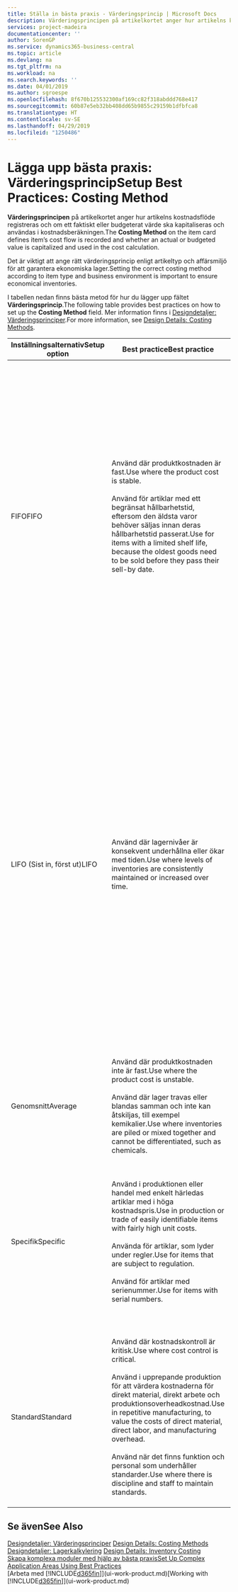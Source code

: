 ```yaml
---
title: Ställa in bästa praxis - Värderingsprincip | Microsoft Docs
description: Värderingsprincipen på artikelkortet anger hur artikelns kostnadsflöde registreras och om ett faktiskt eller budgeterat värde ska kapitaliseras och användas i kostnadsberäkningen.
services: project-madeira
documentationcenter: ''
author: SorenGP
ms.service: dynamics365-business-central
ms.topic: article
ms.devlang: na
ms.tgt_pltfrm: na
ms.workload: na
ms.search.keywords: ''
ms.date: 04/01/2019
ms.author: sgroespe
ms.openlocfilehash: 8f670b125532300af169cc82f318abddd768e417
ms.sourcegitcommit: 60b87e5eb32bb408dd65b9855c29159b1dfbfca8
ms.translationtype: HT
ms.contentlocale: sv-SE
ms.lasthandoff: 04/29/2019
ms.locfileid: "1250486"
---
```

# <a name="setup-best-practices-costing-method"></a><span data-ttu-id="b8446-103">Lägga upp bästa praxis: Värderingsprincip</span><span class="sxs-lookup"><span data-stu-id="b8446-103">Setup Best Practices: Costing Method</span></span>
<span data-ttu-id="b8446-104">**Värderingsprincipen** på artikelkortet anger hur artikelns kostnadsflöde registreras och om ett faktiskt eller budgeterat värde ska kapitaliseras och användas i kostnadsberäkningen.</span><span class="sxs-lookup"><span data-stu-id="b8446-104">The **Costing Method** on the item card defines item’s cost flow is recorded and whether an actual or budgeted value is capitalized and used in the cost calculation.</span></span>  

 <span data-ttu-id="b8446-105">Det är viktigt att ange rätt värderingsprincip enligt artikeltyp och affärsmiljö för att garantera ekonomiska lager.</span><span class="sxs-lookup"><span data-stu-id="b8446-105">Setting the correct costing method according to item type and business environment is important to ensure economical inventories.</span></span>  

 <span data-ttu-id="b8446-106">I tabellen nedan finns bästa metod för hur du lägger upp fältet **Värderingsprincip**.</span><span class="sxs-lookup"><span data-stu-id="b8446-106">The following table provides best practices on how to set up the **Costing Method** field.</span></span> <span data-ttu-id="b8446-107">Mer information finns i [Designdetaljer: Värderingsprinciper](design-details-costing-methods.md).</span><span class="sxs-lookup"><span data-stu-id="b8446-107">For more information, see [Design Details: Costing Methods](design-details-costing-methods.md).</span></span>  

|<span data-ttu-id="b8446-108">Inställningsalternativ</span><span class="sxs-lookup"><span data-stu-id="b8446-108">Setup option</span></span>|<span data-ttu-id="b8446-109">Best practice</span><span class="sxs-lookup"><span data-stu-id="b8446-109">Best practice</span></span>|<span data-ttu-id="b8446-110">Kommentar</span><span class="sxs-lookup"><span data-stu-id="b8446-110">Comment</span></span>|  
|------------------|-------------------|-------------|  
|<span data-ttu-id="b8446-111">FIFO</span><span class="sxs-lookup"><span data-stu-id="b8446-111">FIFO</span></span>|<span data-ttu-id="b8446-112">Använd där produktkostnaden är fast.</span><span class="sxs-lookup"><span data-stu-id="b8446-112">Use where the product cost is stable.</span></span><br /><br /> <span data-ttu-id="b8446-113">Använd för artiklar med ett begränsat hållbarhetstid, eftersom den äldsta varor behöver säljas innan deras hållbarhetstid passerat.</span><span class="sxs-lookup"><span data-stu-id="b8446-113">Use for items with a limited shelf life, because the oldest goods need to be sold before they pass their sell-by date.</span></span>|<span data-ttu-id="b8446-114">En artikels styckkostnad är det verkliga värdet på en mottagen artikel, vald enligt FIFO-regeln.</span><span class="sxs-lookup"><span data-stu-id="b8446-114">An item’s unit cost is the actual value of any receipt of the item, selected by the FIFO rule.</span></span><br /><br /> <span data-ttu-id="b8446-115">I lagervärdering antas det att de första artiklarna in i lagret säljs först.</span><span class="sxs-lookup"><span data-stu-id="b8446-115">In inventory valuation, it is assumed that the first items placed in inventory are sold first.</span></span> <span data-ttu-id="b8446-116">**Obs!**  När priser stiger visar balansräkningen ett högre värde</span><span class="sxs-lookup"><span data-stu-id="b8446-116">**Note:**  When prices are rising, the balance sheet shows greater value.</span></span> <span data-ttu-id="b8446-117">Det betyder att skatteskuler ökar, men kreditpoängen och förmåga att låna kontant ökar.</span><span class="sxs-lookup"><span data-stu-id="b8446-117">This means that tax liabilities increase, but credit scores and the ability to borrow cash improve.</span></span>|  
|<span data-ttu-id="b8446-118">LIFO (Sist in, först ut)</span><span class="sxs-lookup"><span data-stu-id="b8446-118">LIFO</span></span>|<span data-ttu-id="b8446-119">Använd där lagernivåer är konsekvent underhållna eller ökar med tiden.</span><span class="sxs-lookup"><span data-stu-id="b8446-119">Use where levels of inventories are consistently maintained or increased over time.</span></span>|<span data-ttu-id="b8446-120">En artikels styckkostnad är det verkliga värdet på en mottagen artikel, vald enligt LIFO-regeln.</span><span class="sxs-lookup"><span data-stu-id="b8446-120">An item’s unit cost is the actual value of any receipt of the item, selected by the LIFO rule.</span></span><br /><br /> <span data-ttu-id="b8446-121">I lagervärdering antas det att de senaste artiklarna in i lagret säljs först.</span><span class="sxs-lookup"><span data-stu-id="b8446-121">In inventory valuation, it is assumed that the last items placed in inventory are sold first.</span></span> <span data-ttu-id="b8446-122">**Obs!**  När priser vill stiger, minskas värdet på resultaträkningen.</span><span class="sxs-lookup"><span data-stu-id="b8446-122">**Note:**  When prices are rising, the value on the income statement decreases.</span></span> <span data-ttu-id="b8446-123">Det betyder att skatteskuler minskar, men din förmåga att låna kontant försämras.</span><span class="sxs-lookup"><span data-stu-id="b8446-123">This means that tax liabilities decrease, but the ability to borrow cash deteriorates.</span></span> <span data-ttu-id="b8446-124">**Viktigt:**  Tillåts inte i många länderregioner, eftersom det kan användas för att dölja vinst.</span><span class="sxs-lookup"><span data-stu-id="b8446-124">**Important:**  Disallowed in many countries/regions, as it can be used to depress profit.</span></span>|  
|<span data-ttu-id="b8446-125">Genomsnitt</span><span class="sxs-lookup"><span data-stu-id="b8446-125">Average</span></span>|<span data-ttu-id="b8446-126">Använd där produktkostnaden inte är fast.</span><span class="sxs-lookup"><span data-stu-id="b8446-126">Use where the product cost is unstable.</span></span><br /><br /> <span data-ttu-id="b8446-127">Använd där lager travas eller blandas samman och inte kan åtskiljas, till exempel kemikalier.</span><span class="sxs-lookup"><span data-stu-id="b8446-127">Use where inventories are piled or mixed together and cannot be differentiated, such as chemicals.</span></span>|<span data-ttu-id="b8446-128">En artikels styckkostnad är den exakta kostnaden för mottagandet av den aktuella enheten.</span><span class="sxs-lookup"><span data-stu-id="b8446-128">An item’s unit cost is the exact cost at which the particular unit was received.</span></span>|  
|<span data-ttu-id="b8446-129">Specifik</span><span class="sxs-lookup"><span data-stu-id="b8446-129">Specific</span></span>|<span data-ttu-id="b8446-130">Använd i produktionen eller handel med enkelt härledas artiklar med i höga kostnadspris.</span><span class="sxs-lookup"><span data-stu-id="b8446-130">Use in production or trade of easily identifiable items with fairly high unit costs.</span></span><br /><br /> <span data-ttu-id="b8446-131">Använda för artiklar, som lyder under regler.</span><span class="sxs-lookup"><span data-stu-id="b8446-131">Use for items that are subject to regulation.</span></span><br /><br /> <span data-ttu-id="b8446-132">Använd för artiklar med serienummer.</span><span class="sxs-lookup"><span data-stu-id="b8446-132">Use for items with serial numbers.</span></span>|<span data-ttu-id="b8446-133">En artikels styckkostnad beräknas enligt den genomsnittliga styckkostnaden vid varje tidpunkt efter ett inköp.</span><span class="sxs-lookup"><span data-stu-id="b8446-133">An item’s unit cost is calculated as the average unit cost at each point in time after a purchase.</span></span><br /><br /> <span data-ttu-id="b8446-134">För lagervärdering förutsätts att alla lagerartiklar säljs samtidigt.</span><span class="sxs-lookup"><span data-stu-id="b8446-134">For inventory valuation, it is assumes that all inventories are sold simultaneously.</span></span>|  
|<span data-ttu-id="b8446-135">Standard</span><span class="sxs-lookup"><span data-stu-id="b8446-135">Standard</span></span>|<span data-ttu-id="b8446-136">Använd där kostnadskontroll är kritisk.</span><span class="sxs-lookup"><span data-stu-id="b8446-136">Use where cost control is critical.</span></span><br /><br /> <span data-ttu-id="b8446-137">Använd i upprepande produktion för att värdera kostnaderna för direkt material, direkt arbete och produktionsoverheadkostnad.</span><span class="sxs-lookup"><span data-stu-id="b8446-137">Use in repetitive manufacturing, to value the costs of direct material, direct labor, and manufacturing overhead.</span></span><br /><br /> <span data-ttu-id="b8446-138">Använd när det finns funktion och personal som underhåller standarder.</span><span class="sxs-lookup"><span data-stu-id="b8446-138">Use where there is discipline and staff to maintain standards.</span></span>|<span data-ttu-id="b8446-139">En artikels styckkostnad är förinställd baserad på uppskattning.</span><span class="sxs-lookup"><span data-stu-id="b8446-139">An item’s unit cost is preset based on estimated.</span></span><br /><br /> <span data-ttu-id="b8446-140">När den verkliga kostnaden senare realiseras, måste standardkostnaden justeras med den verkliga kostnaden via skillnadsvärden.</span><span class="sxs-lookup"><span data-stu-id="b8446-140">When the actual cost is realized later, the standard cost must be adjusted to the actual cost through variance values.</span></span>|  

## <a name="see-also"></a><span data-ttu-id="b8446-141">Se även</span><span class="sxs-lookup"><span data-stu-id="b8446-141">See Also</span></span>  
 <span data-ttu-id="b8446-142">[Designdetaljer: Värderingsprinciper](design-details-costing-methods.md) </span><span class="sxs-lookup"><span data-stu-id="b8446-142">[Design Details: Costing Methods](design-details-costing-methods.md) </span></span>  
 <span data-ttu-id="b8446-143">[Designdetaljer: Lagerkalkylering](design-details-inventory-costing.md) </span><span class="sxs-lookup"><span data-stu-id="b8446-143">[Design Details: Inventory Costing](design-details-inventory-costing.md) </span></span>  
 [<span data-ttu-id="b8446-144">Skapa komplexa moduler med hjälp av bästa praxis</span><span class="sxs-lookup"><span data-stu-id="b8446-144">Set Up Complex Application Areas Using Best Practices</span></span>](set-up-complex-application-areas-using-best-practices.md)  
 <span data-ttu-id="b8446-145">[Arbeta med [!INCLUDE[d365fin](includes/d365fin_md.md)]](ui-work-product.md)</span><span class="sxs-lookup"><span data-stu-id="b8446-145">[Working with [!INCLUDE[d365fin](includes/d365fin_md.md)]](ui-work-product.md)</span></span>
